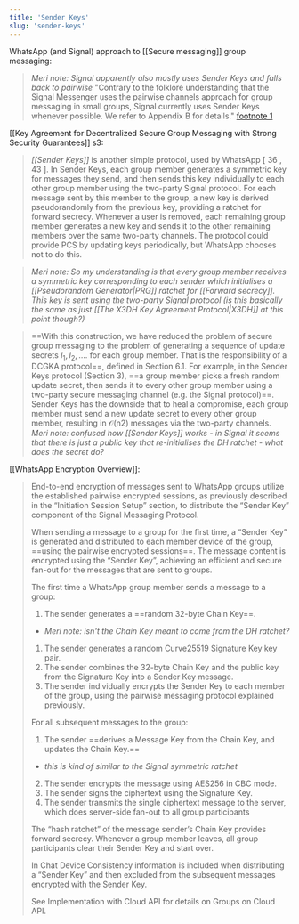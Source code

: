 ```yaml
---
title: 'Sender Keys'
slug: 'sender-keys'
---
```


WhatsApp (and Signal) approach to [[Secure messaging]] group messaging:

> *Meri note: Signal apparently also mostly uses Sender Keys and falls back to pairwise*
> "Contrary to the folklore understanding that the Signal Messenger uses the pairwise channels approach for group messaging in small groups, Signal currently uses Sender Keys whenever possible. We refer to Appendix B for details." [footnote 1](https://eprint.iacr.org/2023/1385.pdf)

[[Key Agreement for Decentralized Secure Group Messaging with Strong Security Guarantees]] s3:
> *[[Sender Keys]]* is another simple protocol, used by WhatsApp [ 36 , 43 ]. In Sender Keys, each group member generates a symmetric key for messages they send, and then sends this key individually to each other group member using the two-party Signal protocol. For each message sent by this member to the group, a new key is derived pseudorandomly from the previous key, providing a ratchet for forward secrecy. Whenever a user is removed, each remaining group member generates a new key and sends it to the other remaining members over the same two-party channels. The protocol could provide PCS by updating keys periodically, but WhatsApp chooses not to do this. 

>*Meri note: So my understanding is that every group member receives a symmetric key corresponding to each sender which initialises a [[Pseudorandom Generator|PRG]] ratchet for [[Forward secrecy]]. This key is sent using the two-party Signal protocol (is this basically the same as just [[The X3DH Key Agreement Protocol|X3DH]] at this point though?)*

> ==With this construction, we have reduced the problem of secure group messaging to the problem of generating a sequence of update secrets $I_1, I_2, . . . .$ for each group member. That is the responsibility of a DCGKA protocol==, defined in Section 6.1. For example, in the Sender Keys protocol (Section 3), ==a group member picks a fresh random update secret, then sends it to every other group member using a two-party secure messaging channel (e.g. the Signal protocol)==. Sender Keys has the downside that to heal a compromise, each group member must send a new update secret to every other group member, resulting in 𝒪(n2) messages via the two-party channels. 
> *Meri note: confused how [[Sender Keys]] works - in Signal it seems that there is just a public key that re-initialises the DH ratchet - what does the secret do?*

[[WhatsApp Encryption Overview]]:
> End-to-end encryption of messages sent to WhatsApp groups utilize the established pairwise encrypted sessions, as previously described in the “Initiation Session Setup” section, to distribute the “Sender Key” component of the Signal Messaging Protocol. 
> 
> When sending a message to a group for the first time, a “Sender Key” is generated and distributed to each member device of the group, ==using the pairwise encrypted sessions==. The message content is encrypted using the “Sender Key”, achieving an efficient and secure fan-out for the messages that are sent to groups. 
> 
> The first time a WhatsApp group member sends a message to a group: 
> 
> 1. The sender generates a ==random 32-byte Chain Key==. 
> 	- *Meri note: isn't the Chain Key meant to come from the DH ratchet?*
> 1. The sender generates a random Curve25519 Signature Key key pair. 
> 2. The sender combines the 32-byte Chain Key and the public key from the Signature Key into a Sender Key message. 
> 3. The sender individually encrypts the Sender Key to each member of the group, using the pairwise messaging protocol explained previously. 
> 
> For all subsequent messages to the group: 
> 
> 1. The sender ==derives a Message Key from the Chain Key, and updates the Chain Key.== 
> 	- *this is kind of similar to the Signal symmetric ratchet*
> 2. The sender encrypts the message using AES256 in CBC mode. 
> 3. The sender signs the ciphertext using the Signature Key. 
> 4. The sender transmits the single ciphertext message to the server, which does server-side fan-out to all group participants
> 
> The “hash ratchet” of the message sender’s Chain Key provides forward secrecy. Whenever a group member leaves, all group participants clear their Sender Key and start over. 
> 
> In Chat Device Consistency information is included when distributing a “Sender Key” and then excluded from the subsequent messages encrypted with the Sender Key. 
> 
> See Implementation with Cloud API for details on Groups on Cloud API.